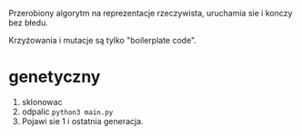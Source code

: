 
Przerobiony algorytm na reprezentacje rzeczywista, uruchamia sie i konczy bez błedu.

Krzyżowania i mutacje są tylko "boilerplate code".

# genetyczny
1. sklonowac
2. odpalic `python3 main.py`
3. Pojawi sie 1 i ostatnia generacja.

